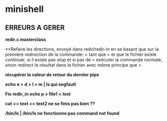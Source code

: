 # minishell

## ERREURS A GERER

**redir.c masterclass**

**Refaire les directions, envoyé dans redir/redir-in en se basant que sur la première redirection
de la commande:
	< tant que < et que le fichier existe continuer, si il existe pas stop et si pas de > exécuter la commande normale, sinon redirect le résultat dans le fichier avec même principe que >

**récupérer la valeur de retour du dernier pipe**

**echo e > d > l < m | ls  qui segfault**

**Fix redir_in echo p > file1 < test**

**cat << text << text2 ne se finis pas bien ??**

**/bin/ls | /bin/ls ne fonctionne pas command not found**

